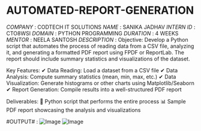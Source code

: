 # AUTOMATED-REPORT-GENERATION
*COMPANY* : CODTECH IT SOLUTIONS
*NAME* : SANIKA JADHAV
*INTERN ID* : CTO8WSI
*DOMAIN* : PYTHON PROGRAMMING
*DURATION* : 4 WEEKS
*MENTOR* : NEELA SANTOSH
*DESCRIPTION* : Objective:
Develop a Python script that automates the process of reading data from a CSV file, analyzing it, and generating a formatted PDF report using FPDF or ReportLab. The report should include summary statistics and visualizations of the dataset.

Key Features:
✔ Data Reading: Load a dataset from a CSV file
✔ Data Analysis: Compute summary statistics (mean, min, max, etc.)
✔ Data Visualization: Generate histograms or other charts using Matplotlib/Seaborn
✔ Report Generation: Compile results into a well-structured PDF report

Deliverables:
📄 Python script that performs the entire process
📊 Sample PDF report showcasing the analysis and visualizations

#OUTPUT# :
![Image](https://github.com/user-attachments/assets/7e666ec8-dc6d-4e8c-8839-9d5161b720e4)
![Image](https://github.com/user-attachments/assets/71ddcefb-a958-4c35-9122-d9db9585b060)
